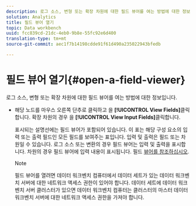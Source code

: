 ```yaml
---
description: 로그 소스, 변형 또는 확장 차원에 대한 필드 뷰어를 여는 방법에 대한 정보입니다.
solution: Analytics
title: 필드 뷰어 열기
topic: Data workbench
uuid: fcc839cd-21dc-4eb0-9b8e-55fc92e6d400
translation-type: tm+mt
source-git-commit: aec1f7b14198cdde91f61d490a235022943bfedb

---
```



# 필드 뷰어 열기{#open-a-field-viewer}

로그 소스, 변형 또는 확장 차원에 대한 필드 뷰어를 여는 방법에 대한 정보입니다.

* 해당 노드를 마우스 오른쪽 단추로 클릭하고 을 **[!UICONTROL View Fields]**&#x200B;클릭합니다. 확장 차원의 경우 을 **[!UICONTROL View Input Fields]**&#x200B;클릭합니다.

   표시되는 설명선에는 필드 뷰어가 포함되어 있습니다. 이 표는 해당 구성 요소의 입력 또는 출력 필드인 모든 필드를 보여주는 표입니다. 입력 및 출력은 필드 또는 차원일 수 있습니다. 로그 소스 또는 변환의 경우 필드 뷰어는 입력 및 출력을 표시합니다. 차원의 경우 필드 뷰어에 입력 내용이 표시됩니다. 필드 [뷰어를 참조하십시오](../../../../../home/c-get-started/c-admin-intrf/c-dataset-mgrs/c-fld-vwrs/c-fld-vwrs.md#concept-194cb94501564145ae059e53c0e4bec3).

   >[!NOTE]
   >
   >필드 뷰어를 열려면 데이터 워크벤치 컴퓨터에서 데이터 세트가 있는 데이터 워크벤치 서버에 대한 네트워크 액세스 권한이 있어야 합니다. 데이터 세트에 데이터 워크벤치 서버 클러스터가 있으면 데이터 워크벤치 컴퓨터는 클러스터의 마스터 데이터 워크벤치 서버에 대한 네트워크 액세스 권한을 가져야 합니다.

